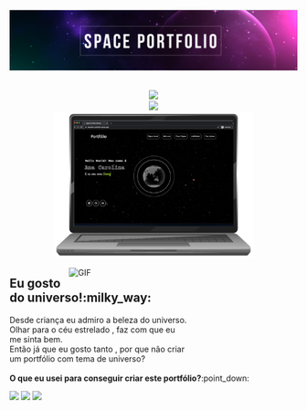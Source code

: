 <img src="https://github.com/devartes/Space-Portfolio-Website/blob/main/t%C3%ADtulo.png"><br>




<p align="center">
  <br>
  <a href="https://devartes-portfolio.vercel.app/"><img src="https://shields.io/badge/Link%20do%20portf%C3%B3lio-clique%20aqui-black?logo=github&style=for-the-badge"></a>
  <br>
  <a href="#">
    <img src="https://shields.io/badge/Preview-black?logo=github&style=for-the-badge">
  </a>
  <br>
  <img src="https://github.com/devartes/Space-Portfolio-Website/blob/main/pc.svg" width="350"><br>
</p> 
  
  <p><img align="right" alt="GIF" src="https://github.com/devartes/Space-Portfolio-Website/blob/main/portfolio.gif?raw=true" width="400" style="max-        width:100%"></a></p>
  <h2><a id="eu-gosto-do-universo" class="anchor" aria-hidden="true" href="#eu-gosto-do-universo"></a>Eu gosto do universo!:milky_way:</h2>

<p align="left">
        Desde criança eu admiro a beleza do universo.
        <br>Olhar para o céu estrelado , faz com que eu
        <br>me sinta bem.
        <br>Então já que eu gosto tanto , por que não criar <br>um
        portfólio com tema de universo?
  <br><br><strong>O que eu usei para conseguir criar este portfólio?</strong>:point_down:
 </p> 

  <p align="left">
  <img src="https://img.shields.io/badge/HTML5-E34F26?style=for-the-badge&logo=html5&logoColor=white">
  <img src="https://img.shields.io/badge/CSS3-1572B6?style=for-the-badge&logo=css3&logoColor=white">
  <img src="https://img.shields.io/badge/JavaScript-323330?style=for-the-badge&logo=javascript&logoColor=F7DF1E">
  </p>
